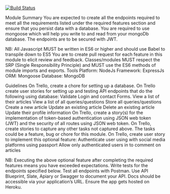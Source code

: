 [![Build Status](https://travis-ci.com/github/Rukundo725/My-Personal-Website-backend.png?branch=Testing)](https://travis-ci.com/github/Rukundo725/My-Personal-Website-backend)

Module Summary
You are expected to create all the endpoints required to meet all the requirements listed under the required features section and ensure that you persist data with a database. You are  required to use mongoose which will  help you write to and read from your mongoDb database. The endpoints are to be secured with JWT.

NB: 
All Javascript MUST be written in ES6 or higher and should use Babel to transpile down to ES5
You are to create pull request for each feature in this module  to elicit review and feedback.
Classes/modules MUST respect the SRP (Single Responsibility Principle) and MUST use the ES6 methods of module imports and exports.
Tools
Platform: NodeJs
Framework: ExpressJs
ORM: Mongoose
Database: MongoDB


Guidelines
On Trello, create a chore for setting up a database.
On Trello  create user stories for setting up and testing API endpoints that do the following using database:
Validate Login and contact Forms.
View a list of their articles
View a list of all queries/questions
Store all queries/questions
Create a new article
Update an existing article
Delete an existing article
Update their profile information
On Trello, create a story(s) for the implementation of token-based authentication using JSON web token (JWT) and the security of all routes using JSON web token.
On Trello, create stories to capture any other tasks not captured above. The tasks could be a feature, bug or chore for this module.
On Trello, create user story to implement this optional feature: 
Authenticate user using with social media platforms using passport 
Allow only authenticated users in to comment on articles

NB: Executing the above optional feature after completing the required features means you have exceeded expectations.
Write tests for the endpoints specified below.
Test all endpoints with Postman.
Use API Blueprint, Slate, Apiary or Swagger to document your API. Docs should be accessible via your application’s URL.
Ensure the app gets hosted on Heroku.
        

